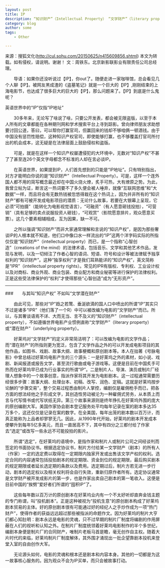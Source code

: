 ```yaml
---
layout: post
title: IP
description: “知识财产”（Intellectual Property） “文学财产”（literary property）或“潜在财产”（underlying property）
category: blog
author: some
tags:
    - Other

---
```


来源：搜狐文化(http://cul.sohu.com/20150625/n415609856.shtml)
本文为转载。如有侵权，请说明。谢谢！
文：周铁东。北京新影联影业有限责任公司总经理。

　　导语：如果你还没听说过【IP】，你out了。随便走进一家咖啡馆，总会看见几个人聊【IP】。被网友黑成渣的《盗墓笔记》就是一个巨大的【IP】,刚刚结束的上海电影节，也达成了很多巨大的巨大的【IP】，那么问题来了。【IP】到底是什么鬼呢？

英语世界中的“IP”仅指“IP地址”

　　30多年来，无论写了啥说了啥，只要公开发表，都会被无限盗版，以至于本人所有的文章都能在各种期刊网和学术搜索平台上寻到踪影。曾向律师朋友求助想要讨回公道，答曰，可以帮你打赢官司，但赢回来的钱却不够咱俩一顿酒钱。由于中国没有惩罚性赔偿，这种知识产权官司，即使能够打赢，也不够覆盖打官司所付出的机会成本，这无疑是在法律层面上鼓励侵权和盗版。

　　可是，就是在这样一个知识产权屡遭侵犯的大环境中，无数对“知识产权”不甚了了甚至连26个英文字母都念不标准的人却在言必谈IP。

　　在英语世界，如果提到IP，人们首先想到的只能是“IP地址”。只有特别指出，对方才能明白你说的是“知识财产”（Intellectual Property）。可是，这样一个连外国人都不用的简写概念最近却在中国火烧火燎，炙手可热，大有燎原之势。为此，我曾立帖为证，断言这一热词要不了多久便会被人唾弃，就像“互联网思维”和“大数据”一样，而且将会有无数热钱被忽悠得栽在这个热词上，因为并非所有的“知识财产”都有可被开发成电影项目的潜质：无论什么故事，若要在大银幕上呈现，它必须“可拍摄”（能转化为电影视觉语言），“可融资”（有人愿意砸钱投拍），“可营销”（具有足够的卖点说服投资人砸钱），“可观赏”（影院愿意排片，观众愿意买票）。这几个要素相辅相成，互为因果，缺一不可。

　　之所以强调“知识财产”而非大家通常理解和言说的“知识产权”，是因为那些奢谈IP的人根本就不知道，他们口中像口水一样流出的“IP”这两个洋字码实际的所指仅仅是“知识财产”（intellectual property）而已，是一个指称“心智创造”（creations of the mind）的法律术语，包括音乐、文学和其他艺术作品，发现与发明，以及一切倾注了作者心智的语词、短语、符号和设计等被法律赋予独享权利的“知识财产”。这种“独享权利”才是我们耳熟能详的“知识产权”，英文简称是“IPR”（intellectual property rights）。常见的IPR有版权、专利权、工业设计权以及对商标、商业外观、商业包装、商业配方和商业秘密等进行保护的法律权利。正是这些受法律保护的“权利”才使得那些“心智创造”成为“无形资产”。
***
###　　与其叫“知识产权” 不如叫“文学潜在财产”

　　由此可见，那些对“IP”趋之若鹜、垂涎欲滴的国人口中喷出的所谓“IP”其实只不过是诸多“IPR”（他们落了一个R）中可以被改编为电影的“文学财产”而已。所以，与其奢谈语焉不详、大而无当、言不及义的“知识财产”（intellectual property），不如遵循世界电影产业惯例直称“文学财产”（literary property）或“潜在财产”（underlying property）。

　　好莱坞对“文学财产”的定义非常简洁明了：可以改编为电影的文学作品；而“潜在财产”的所指则更为宽泛，包含了文学作品之外的可以开发成电影项目的其他作品，如图书、戏剧、故事大纲、故事梗概和原创剧本等。本人在拙著《号脉电影》中曾总结过好莱坞电影产生的三个源头：一是好莱坞之外的素材，如小说、戏剧、新闻报道或报告文学，甚至流行歌曲或电子游戏等。这便是目前在中国炙手可热而在好莱坞早已成为行业事实的所谓“IP”。二是制片人、导演、演员或制片厂经理人想象中的一个故事创意，指派作家将其开发为电影剧本。这一过程通常需要历经很多步骤：故事大纲、处理台本、初稿、改写、润色、定稿。这就是好莱坞按步论酬的“步骤交易”，整个交易过程悉由制片人掌控，编剧仅是雇佣枪手而已，把各方面的想法经他之手形成文字，其创造性劳动被沦为一种雇佣式劳务，从本质上而言与代写情书或代写状纸无异。第三个故事来源则是终年挣扎在好莱坞外围的庞大的原创编剧大军。美国作家协会剧本登记服务处平均每年记录在案的剧本多达35万多个，这还仅仅是记录在案的数字。在全美国，每年出笼的剧本数以百万计，而真正能称为上品者却寥寥无几。因此，从1990年代开始，好莱坞的剧本开发成本便攀升到每年5亿多美元，而且一直居高不下，其中有四分之三都付给了作家去“选定”或改写一些永远不可能投拍的影片。

　　所谓“选定”，在好莱坞的语境中，是指作家和制片人或制片公司之间经谈判而签定的书面协议书。根据选定协议书，制片方付给某一文学财产（剧本）的所有人（作家）一定的选定费以取得在一定期限内独家开发或出售该文学产权的权利。选定合同的内容通常包括投拍剧本的规定期限、资金到位的规定期限，最后购买剧本的规定期限或者延长选定期的条款以及费用。选定期过后，制片方若无进一步行动，剧本的选定权以及相关权利将会自行失效，重新归原作者所有。选定协议通常是文学财产被开发成影片的第一步，也是作家出卖自己剧本的第一笔收入。这便是目前中国的“挨劈”爱好者们所谓的“囤积IP”了。

　　这些每年数以百万计的原创剧本在好莱坞业内有一个不太好听却直奔金钱主题的专门称谓，叫“投机剧本”。正是这种被视为“投机生意”的原创剧本构成了好莱坞剧本贸易的主体。好的原创剧本很有可能通过好的经纪人之手炒作成为一项“热门财产”，使得作者的获益远远超过那些被指派的命题作文。因为好莱坞的制片大亨们都心知肚明：剧本永远是电影的灵魂，只不过早期的制片厂制度将编剧的作用屏蔽在人们的视听和认知之外。在制片厂制度统领着好莱坞电影制作的半个多世纪，编剧本身便是制片厂的合同财产，唯制片老板马首是瞻，毫无创作自主权。随着大片时代的来临，好莱坞制片厂制度解体，其外围才涌现出一批企望靠剧本投机来登堂入室的自由创作大军。

　　无论源头如何，电影的灵魂和根本还是剧本和内容本身。其他的一切都是为这一故事核心服务的。因为观众不会为IP买单，而只会被故事打动。
